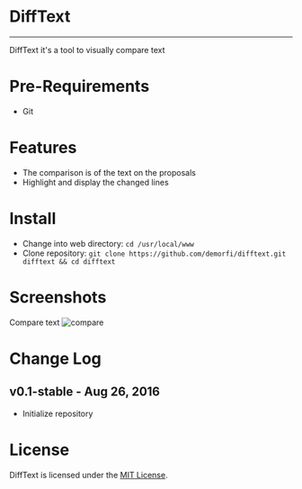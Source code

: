 # DiffText
----------
DiffText it's a tool to visually compare text

Pre-Requirements
========
* Git

Features
========
* The comparison is of the text on the proposals
* Highlight and display the changed lines

Install
=====
* Change into web directory: `cd /usr/local/www`
* Clone repository: `git clone https://github.com/demorfi/difftext.git difftext && cd difftext`

Screenshots
===========
Compare text
![compare](https://cloud.githubusercontent.com/assets/7579267/17977667/cd7ac244-6b1c-11e6-983e-cf02bcc8d62a.png)

Change Log
==========
v0.1-stable - Aug 26, 2016
--------------------
 * Initialize repository

License
=======
DiffText is licensed under the [MIT License](http://www.opensource.org/licenses/mit-license.php).
